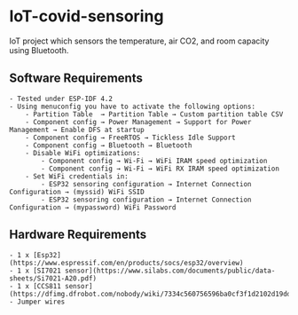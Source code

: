 # IoT-covid-sensoring
IoT project which sensors the temperature, air CO2, and room capacity using Bluetooth.

## Software Requirements
    - Tested under ESP-IDF 4.2
    - Using menuconfig you have to activate the following options:
        - Partition Table  → Partition Table → Custom partition table CSV
        - Component config → Power Management → Support for Power Management → Enable DFS at startup
        - Component config → FreeRTOS → Tickless Idle Support
        - Component config → Bluetooth → Bluetooth
        - Disable WiFi optimizations:
            - Component config → Wi-Fi → WiFi IRAM speed optimization
            - Component config → Wi-Fi → WiFi RX IRAM speed optimization
        - Set WiFi credentials in:
            - ESP32 sensoring configuration → Internet Connection Configuration → (myssid) WiFi SSID
            - ESP32 sensoring configuration → Internet Connection Configuration → (mypassword) WiFi Password

## Hardware Requirements
    - 1 x [Esp32](https://www.espressif.com/en/products/socs/esp32/overview)
    - 1 x [SI7021 sensor](https://www.silabs.com/documents/public/data-sheets/Si7021-A20.pdf)
    - 1 x [CCS811 sensor](https://dfimg.dfrobot.com/nobody/wiki/7334c560756596ba0cf3f1d2102d19dd.pdf)
    - Jumper wires